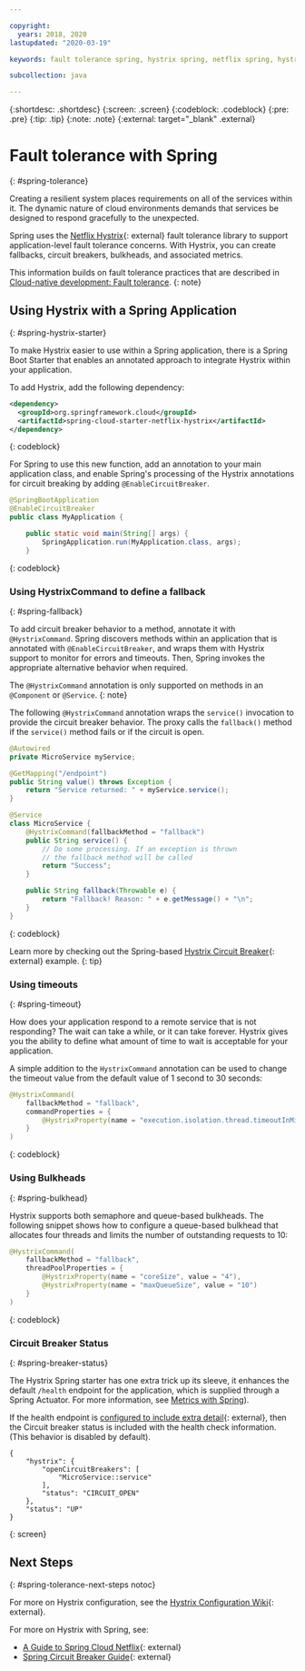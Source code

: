 ```yaml
---

copyright:
  years: 2018, 2020
lastupdated: "2020-03-19"

keywords: fault tolerance spring, hystrix spring, netflix spring, hystrixcommand spring, bulkhead spring, circuit breaker spring

subcollection: java

---
```


{:shortdesc: .shortdesc}
{:screen: .screen}
{:codeblock: .codeblock}
{:pre: .pre}
{:tip: .tip}
{:note: .note}
{:external: target="_blank" .external}

# Fault tolerance with Spring
{: #spring-tolerance}

Creating a resilient system places requirements on all of the services within it. The dynamic nature of cloud environments demands that services be designed to respond gracefully to the unexpected.

Spring uses the [Netflix Hystrix](https://github.com/Netflix/Hystrix/wiki){: external} fault tolerance library to support application-level fault tolerance concerns. With Hystrix, you can create fallbacks, circuit breakers, bulkheads, and associated metrics.

This information builds on fault tolerance practices that are described in [Cloud-native development: Fault tolerance](/docs/java?topic=cloud-native-fault-tolerance#fault-tolerance).
{: note}

## Using Hystrix with a Spring Application
{: #spring-hystrix-starter}

To make Hystrix easier to use within a Spring application, there is a Spring Boot Starter that enables an annotated approach to integrate Hystrix within your application.

To add Hystrix, add the following dependency:

```xml
<dependency>
  <groupId>org.springframework.cloud</groupId>
  <artifactId>spring-cloud-starter-netflix-hystrix</artifactId>
</dependency>
```
{: codeblock}

For Spring to use this new function, add an annotation to your main application class, and enable Spring's processing of the Hystrix annotations for circuit breaking by adding `@EnableCircuitBreaker`.

```java
@SpringBootApplication
@EnableCircuitBreaker
public class MyApplication {

	public static void main(String[] args) {
		SpringApplication.run(MyApplication.class, args);
	}
```
{: codeblock}

### Using HystrixCommand to define a fallback
{: #spring-fallback}

To add circuit breaker behavior to a method, annotate it with `@HystrixCommand`. Spring discovers methods within an application that is annotated with `@EnableCircuitBreaker`, and wraps them with Hystrix support to monitor for errors and timeouts. Then, Spring invokes the appropriate alternative behavior when required.

The `@HystrixCommand` annotation is only supported on methods in an `@Component` or `@Service`.
{: note}

The following `@HystrixCommand` annotation wraps the `service()` invocation to provide the circuit breaker behavior. The proxy calls the `fallback()` method if the `service()` method fails or if the circuit is open.

```java
@Autowired
private MicroService myService;

@GetMapping("/endpoint")
public String value() throws Exception {
    return "Service returned: " + myService.service();
}

@Service
class MicroService {
    @HystrixCommand(fallbackMethod = "fallback")
    public String service() {
        // Do some processing. If an exception is thrown
        // the fallback method will be called
        return "Success";
    }

    public String fallback(Throwable e) {
        return "Fallback! Reason: " + e.getMessage() + "\n";
    }
}
```
{: codeblock}

Learn more by checking out the Spring-based [Hystrix Circuit Breaker](https://spring.io/guides/gs/circuit-breaker/){: external} example.
{: tip}

### Using timeouts
{: #spring-timeout}

How does your application respond to a remote service that is not responding? The wait can take a while, or it can take forever. Hystrix gives you the ability to define what amount of time to wait is acceptable for your application.

A simple addition to the `HystrixCommand` annotation can be used to change the timeout value from the default value of 1 second to 30 seconds:

```java
@HystrixCommand(
    fallbackMethod = "fallback",
    commandProperties = {
        @HystrixProperty(name = "execution.isolation.thread.timeoutInMilliseconds", value = "30000"),
    }
)
```
{: codeblock}

### Using Bulkheads
{: #spring-bulkhead}

Hystrix supports both semaphore and queue-based bulkheads. The following snippet shows how to configure a queue-based bulkhead that allocates four threads and limits the number of outstanding requests to 10:

```java
@HystrixCommand(
    fallbackMethod = "fallback",
    threadPoolProperties = {
        @HystrixProperty(name = "coreSize", value = "4"),
        @HystrixProperty(name = "maxQueueSize", value = "10")
    }
)
```
{: codeblock}

### Circuit Breaker Status
{: #spring-breaker-status}

The Hystrix Spring starter has one extra trick up its sleeve, it enhances the default `/health` endpoint for the application, which is supplied through a Spring Actuator. For more information, see [Metrics with Spring](/docs/java?topic=java-spring-metrics#spring-metrics)).

If the health endpoint is [configured to include extra detail](https://docs.spring.io/spring-boot/docs/current/reference/html/production-ready-features.html#production-ready-endpoints){: external}, then the Circuit breaker status is included with the health check information. (This behavior is disabled by default).

```
{
    "hystrix": {
        "openCircuitBreakers": [
            "MicroService::service"
        ],
        "status": "CIRCUIT_OPEN"
    },
    "status": "UP"
}
```
{: screen}

## Next Steps
{: #spring-tolerance-next-steps notoc}

For more on Hystrix configuration, see the [Hystrix Configuration Wiki](https://github.com/Netflix/Hystrix/wiki/Configuration){: external}.

For more on Hystrix with Spring, see:

* [A Guide to Spring Cloud Netflix](https://www.baeldung.com/spring-cloud-netflix-hystrix){: external}
* [Spring Circuit Breaker Guide](https://spring.io/guides/gs/circuit-breaker/){: external}
